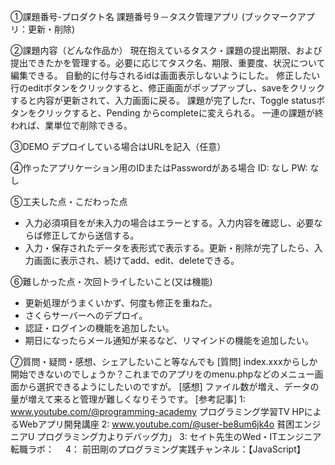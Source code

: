 ①課題番号-プロダクト名
課題番号９－タスク管理アプリ (ブックマークアプリ：更新・削除)

②課題内容（どんな作品か）
現在抱えているタスク・課題の提出期限、および提出できたかを管理する。必要に応じてタスク名、期限、重要度、状況について編集できる。
自動的に付与されるidは画面表示しないようにした。
修正したい行のeditボタンをクリックすると、修正画面がポップアップし、saveをクリックすると内容が更新されて、入力画面に戻る。
課題が完了したr、Toggle statusボタンをクリックすると、Pending からcompleteに変えられる。
一連の課題が終われば、業単位で削除できる。

③DEMO
デプロイしている場合はURLを記入（任意）

④作ったアプリケーション用のIDまたはPasswordがある場合
ID: なし
PW: なし

⑤工夫した点・こだわった点
- 入力必須項目をが未入力の場合はエラーとする。入力内容を確認し、必要ならば修正してから送信する。
- 入力・保存されたデータを表形式で表示する。更新・削除が完了したら、入力画面に表示され、続けてadd、edit、deleteできる。

⑥難しかった点・次回トライしたいこと(又は機能)
- 更新処理がうまくいかず、何度も修正を重ねた。
- さくらサーバーへのデプロイ。
- 認証・ログインの機能を追加したい。
- 期日になったらメール通知が来るなど、リマインドの機能を追加したい。

⑦質問・疑問・感想、シェアしたいこと等なんでも
[質問] index.xxxからしか開始できないのでしょうか？これまでのアプリをのmenu.phpなどのメニュー画面から選択できるようにしたいのですが。
[感想] ファイル数が増え、データの量が増えて来ると管理が難しくなりそうです。
[参考記事]
1: www.youtube.com/@programming-academy プログラミング学習TV HPによるWebアプリ開発講座
2: www.youtube.com/@user-be8um6jk4o  貧困エンジニアU プログラミング力よりデバッグ力」
3: セイト先生のWed・ITエンジニア転職ラボ：　
4： 前田剛のプログラミング実践チャンネル：【JavaScript】　
